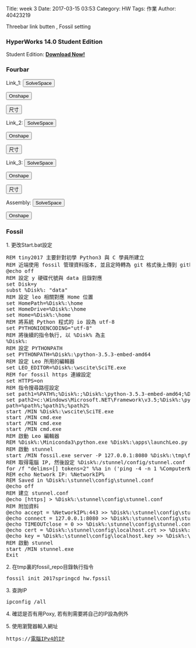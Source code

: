 Title: week 3
Date: 2017-03-15 03:53
Category: HW
Tags: 作業
Author: 40423219

Threebar link butten , Fossil setting 
<!-- PELICAN_END_SUMMARY -->

<h3>HyperWorks 14.0 Student Edition</h3>
<p>Student Edition: <b><a href="http://www.altairuniversity.com/get-the-free-hyperworks-14-0-student-edition/">Download Now!</a></b></p>

<h3>Fourbar</h3>

<p>Link_1: <button onClick="lity('https://vimeo.com/207988323')"><span class="glyphicon glyphicon-facetime-video"></span> SolveSpace</button> 

<button onClick="lity('https://vimeo.com/209500349')"><span class="glyphicon glyphicon-facetime-video"></span> Onshape</button> 

<button onClick="lity('./../data/threebar/link1(Onshape).png')"><span class="glyphicon glyphicon-picture"></span> 尺寸</button>
</p>


<p>Link_2: <button onClick="lity('https://vimeo.com/207988326')"><span class="glyphicon glyphicon-facetime-video"></span> SolveSpace</button> 

<button onClick="lity('https://vimeo.com/209500357')"><span class="glyphicon glyphicon-facetime-video"></span> Onshape</button> 

<button onClick="lity('./../data/threebar/link2(Onshape).png')"><span class="glyphicon glyphicon-picture"></span> 尺寸</button>
</p>


<p>Link_3: <button onClick="lity('https://vimeo.com/207988331')"><span class="glyphicon glyphicon-facetime-video"></span> SolveSpace</button>
 
<button onClick="lity('https://vimeo.com/209500367')"><span class="glyphicon glyphicon-facetime-video"></span> Onshape</button> 

<button onClick="lity('./../data/threebar/link3(Onshape).png')"><span class="glyphicon glyphicon-picture"></span> 尺寸</button>


<p>Assembly: <button onClick="lity('https://vimeo.com/207990020')"><span class="glyphicon glyphicon-facetime-video"></span> SolveSpace</button> 

<button onClick="lity('https://vimeo.com/209501477')"><span class="glyphicon glyphicon-facetime-video"></span> Onshape</button>
</p>

<h3>Fossil</h3>
<p>1. 更改Start.bat設定</p>
<pre class="brush: python">
REM tiny2017 主要針對初學 Python3 與 C 學員所建立
REM 近端使用 fossil 管理資料版本, 並且定時轉為 git 格式後上傳到 github
@echo off
REM 設定 y 硬碟代號與 data 目錄對應
set Disk=y
subst %Disk%: "data"
REM 設定 leo 相關對應 Home 位置
set HomePath=%Disk%:\home
set HomeDrive=%Disk%:\home
set Home=%Disk%:\home
REM 將系統 Python 程式的 io 設為 utf-8
set PYTHONIOENCODING="utf-8"
REM 將後續的指令執行, 以 %Disk% 為主
%Disk%:
REM 設定 PYTHONPATH
set PYTHONPATH=%Disk%:\python-3.5.3-embed-amd64
REM 設定 Leo 所用的編輯器
set LEO_EDITOR=%Disk%:\wscite\SciTE.exe
REM for fossil https 連線設定
set HTTPS=on
REM 指令搜尋路徑設定
set path1=%PATH%;%Disk%:;%Disk%:\python-3.5.3-embed-amd64;%Disk%:\git\bin;%Disk%:\stunnel\bin;%Disk%:\sqlite-tools;%Disk%:\python-3.5.3-embed-amd64\Scripts;%Disk%:\portablegit\bin;
set path2=c:\Windows\Microsoft.NET\Framework\v3.5;%Disk%:\python-3.5.3-embed-amd64\Lib\site-packages;
path=%path%;%path1%;%path2%
start /MIN %Disk%:\wscite\SciTE.exe
start /MIN cmd.exe
start /MIN cmd.exe
start /MIN cmd.exe
REM 啟動 Leo 編輯器
REM %Disk%:\Miniconda3\python.exe %Disk%:\apps\launchLeo.py
REM 啟動 stunnel
start /MIN fossil.exe server -P 127.0.0.1:8080 %Disk%:\tmp\fossil_repo\2017springcd_hw.fpssil
REM 取得電腦 IP, 然後設定 %Disk%:/stunnel/config/stunnel.conf
for /f "delims=[] tokens=2" %%a in ('ping -4 -n 1 %ComputerName% ^| findstr [') do set NetworkIP=%%a
REM echo Network IP: %NetworkIP%
REM Saved in %Disk%:\stunnel\config\stunnel.conf
@echo off
REM 建立 stunnel.conf
@echo [https] > %Disk%:\stunnel\config\stunnel.conf
REM 附加資料
@echo accept = %NetworkIP%:443 >> %Disk%:\stunnel\config\stunnel.conf
@echo connect = 127.0.0.1:8080 >> %Disk%:\stunnel\config\stunnel.conf
@echo TIMEOUTclose = 0 >> %Disk%:\stunnel\config\stunnel.conf
@echo cert = %Disk%:\stunnel\config\localhost.crt >> %Disk%:\stunnel\config\stunnel.conf
@echo key = %Disk%:\stunnel\config\localhost.key >> %Disk%:\stunnel\config\stunnel.conf
REM 啟動 stunnel
start /MIN stunnel.exe
Exit
</pre>

<p>2. 在tmp裏的fossil_repo目錄執行指令</p>
<pre>fossil init 2017springcd_hw.fpssil</pre>

<p>3. 查詢IP</p>
<pre>ipconfig /all</pre>

<p>4. 確認是否有用Poxy, 若有則需要將自己的IP設為例外</p>

<p>5. 使用瀏覽器輸入網址</p>
<pre>https://<u>電腦IPv4的IP</u></pre>